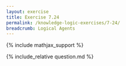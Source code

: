 ```yaml
---
layout: exercise
title: Exercise 7.24
permalink: /knowledge-logic-exercises/7-24/
breadcrumb: Logical Agents
---
```


{% include mathjax_support %}

<div><i class="arrow-up loader" data-chapter="knowledge-logic-exercises" data-exercise="ex_24" data-rating="0"></i></div>
{% include_relative question.md %}
